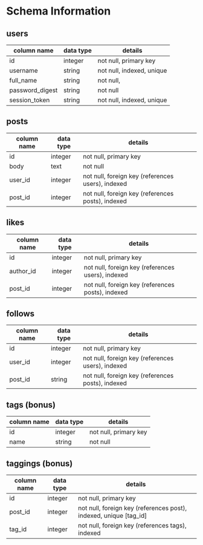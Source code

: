 # Schema Information

## users
column name     | data type | details
----------------|-----------|-----------------------
id              | integer   | not null, primary key
username        | string    | not null, indexed, unique
full_name       | string    | not null,
password_digest | string    | not null
session_token   | string    | not null, indexed, unique

## posts
column name | data type | details
------------|-----------|-----------------------
id          | integer   | not null, primary key
body        | text      | not null
user_id     | integer   | not null, foreign key (references users), indexed
post_id     | integer   | not null, foreign key (references posts), indexed


## likes
column name | data type | details
------------|-----------|-----------------------
id          | integer   | not null, primary key
author_id   | integer   | not null, foreign key (references users), indexed
post_id     | integer   | not null, foreign key (references posts), indexed

## follows
column name | data type | details
------------|-----------|-----------------------
id          | integer   | not null, primary key
user_id     | integer   | not null, foreign key (references users), indexed
post_id     | string    | not null, foreign key (references posts), indexed

## tags (bonus)
column name | data type | details
------------|-----------|-----------------------
id          | integer   | not null, primary key
name        | string    | not null

## taggings (bonus)
column name | data type | details
------------|-----------|-----------------------
id          | integer   | not null, primary key
post_id     | integer   | not null, foreign key (references post), indexed, unique [tag_id]
tag_id      | integer   | not null, foreign key (references tags), indexed
